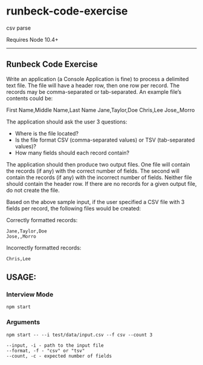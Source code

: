 # runbeck-code-exercise
csv parse

Requires Node 10.4+

-----

## Runbeck Code Exercise

Write an application (a Console Application is fine) to process a delimited text file. The file will have a header row, then one row per record. The records may be comma-separated or tab-separated. An example file’s contents could be:

First Name,Middle Name,Last Name
Jane,Taylor,Doe
Chris,Lee
Jose,,Morro


The application should ask the user 3 questions:

* Where is the file located?
* Is the file format CSV (comma-separated values) or TSV (tab-separated values)?
* How many fields should each record contain?

The application should then produce two output files. One file will contain the records (if any) with the correct number of fields. The second will contain the records (if any) with the incorrect number of fields. Neither file should contain the header row. If there are no records for a given output file, do not create the file. 

Based on the above sample input, if the user specified a CSV file with 3 fields per record, the following files would be created:

Correctly formatted records:

    Jane,Taylor,Doe
    Jose,,Morro

 

Incorrectly formatted records:

    Chris,Lee

## USAGE:

### Interview Mode

    npm start


### Arguments

    npm start -- --i test/data/input.csv --f csv --count 3

    --input, -i - path to the input file
    --format, -f - "csv" or "tsv"
    --count, -c - expected number of fields
